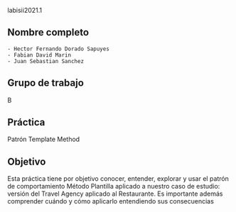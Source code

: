 labisii2021.1

## Nombre completo

	- Hector Fernando Dorado Sapuyes  
	- Fabian David Marin
	- Juan Sebastian Sanchez

## Grupo de trabajo
B

## Práctica
Patrón Template Method

## Objetivo
Esta práctica tiene por objetivo conocer, entender, explorar y usar el patrón de comportamiento
Método Plantilla aplicado a nuestro caso de estudio: versión del Travel Agency aplicado
al Restaurante. Es importante además comprender cuándo
y cómo aplicarlo entendiendo sus consecuencias